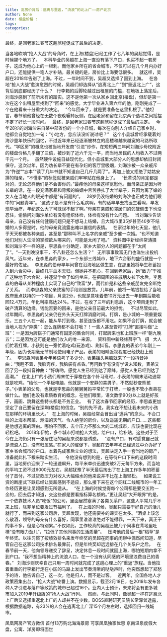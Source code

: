 ```yaml
---
title: 高房价背后：逃离与重返，“流浪”的北上广——房产北京
author: None
date: 楼盘价格 : 
tags: 
categories: 
---
```

最终，是回老家过春节这趟旅程促成了最后的决定。  
<!-- more -->
当各地吹响“抢人大战”的号角时，在上海(楼盘)已经工作了七八年的吴超觉得，是时候挪个地方了。  
本科毕业的吴超在上海一直没有落下户口，也买不起一套房子，这成为他心上的一根刺。而他家乡所在的省会城市，不仅可以在几个月内办好户口，还能提供一笔人才补贴，最关键的是，房价比上海要低很多。  
就这样，吴超在2018年告别了上海。不过，一年时间不到，吴超又选择了回到上海。  
在各地“抢人大战”愈演愈烈的时候，吴超们却选择从“逃离北上广”到“重返北上广”，这背后到底都经历了什么？  
行李箱的后脚轮越过出租屋的门槛，在地板上落定后，刘海沙感到了前所未有的踏实。这不是他第一次从家乡回北京(楼盘)，但却是第一次在这个出租屋里找到了“回来”的感觉。大学毕业进入第六年的他，刚刚完成了一个在他看来十分重大的决定。  
“今年回来了，就是要准备在这里扎根了。”他坦言，春节前他曾经在无数个夜晚辗转反侧，在回老家和留在北京两个选项之间摇摆不定了好长一段时间。  
最终，是回老家过春节这趟旅程促成了最后的决定。  
今年28岁的刘海沙来自某中部省份的一个小县城，每次在向别人介绍自己家乡时，他都会自觉地加一句：“小地方，您应该没听说过吧？”  
这个小县城曾经承载着刘海沙童年快乐的回忆，不过近年来已经逐渐被林立的高楼和越来越宽的马路所取代。“学区房”的概念也被当地开发商“引进”炒作，在短短两三年间刘海沙母校附近的楼盘价格几乎翻了三倍，被炒到了近六千元一平，而当地居民的人均收入不过两千元一个月。  
虽然硬件设施日益现代化，但小县城里大部分人的思想却依旧封闭保守。这次过年，因为劝长辈不要在有孕妇的客厅里吸烟，刘海沙被一众亲戚斥为“忤逆”“忘本”“读了几年书就不知道自己几斤几两了”。再加上他又拒绝了姑姑安排的相亲，“不懂事”的标签就被亲戚们牢牢贴在他身上了。  
“长辈说的肯定都是对的，无论怎样他们是不会害你的。”最疼他的母亲这样宽慰他。而母亲正是因为听长辈的话，在一段充满家暴和背叛的婚姻中苦苦挣扎了大半辈子，只因为离了婚的女人在当地人的眼光中都是“有问题的”。  
28岁仍没结婚的刘海沙也正成为他们眼中的“问题青年”。“这孩子是不是有什么毛病啊，有的话早早去找医生看啊，早发现早治疗，年纪这么大了可耽误不起了啊。”母亲在亲戚和邻居们的旁敲侧击下也没忍住，偷偷问刘海沙单位有没有组织体检，体检有没有什么问题。  
当刘海沙告诉母亲，自己没有任何健康问题只是不想马上结婚，且大城市里35岁甚至40岁不结婚的人多得是时，他的母亲竟流露出难以置信的表情。  
在家过年的七天里，他几乎天天都被各种亲戚，甚至是“那种叫不上名字的亲戚”至少催一次婚。“也不知道他们对别人生活的掌控欲从哪来的，可能是太闲了吧。”  
资料图中新经纬常涛摄  
 
和刘海沙不一样的是，李思淼十分确定，家乡大部分人的问题都在于“太闲了”。“一天到晚没事干，不八卦还怎么生活？”  
无所事事致富无门也滋生出投机风气。近年来，在李思淼的家乡，一个东部三线城市，地下六合彩的盛行就是一个最好的佐证。  
李思淼的伯母早年间曾在沿海地区做生意，在那里她将毕生积蓄投入到六合彩中，最终几乎血本无归。但她并不死心，在回到老家后，她“致力”于推广这种地下六合彩，并逐渐学会了如何坐庄。在把周围的亲戚朋友拉下水后，李思淼的伯母从某种程度上实现了自己的“致富”梦，而代价是和这些亲戚朋友完全断绝了关系。  
而李思淼的父亲致富的手段则是放贷。几年前，他将一笔钱投给了当地政府重点扶持的一个项目，月息2分，也就是意味着借10万元出去一年到期后能收回12.4万元，年化利率高达24%。不过，在收了三年的利息后，这个项目走到了破产清算的边缘。钱能否要的回来，是他父亲目前最大的担忧。  
不过尽管如此，过年期间，李思淼的父亲仍在外头天天打牌消磨时间。打牌，是小城的一项重要娱乐。三五个人在一起，能从早打到晚，甚至连饭都不用吃。如果不会打牌，就会被当地人视为“异类”：怎么连牌都不会打哦？！一些人甚至管将“打牌”直接叫做“上班”：一是因为牌搭子们通常有固定的集合时间，打起牌来也和上班族一样“朝九晚五”；二是因为这可能是他们收入的唯一来源。  
资料图中新经纬薛宇飞  
摄  
大人们忙着打牌，小孩则在一旁忙着吃鸡(玩游戏)、刷抖音。李思淼的表弟今年刚上一年级，因为长期毫无节制地使用电子产品，表弟的眼睛近视程度已经快赶上他了。  
李思淼问表弟今年英语考了多少分，表弟摇头晃脑就来了一段抖音神曲：“我睡不着，我脑壳疼，我脑袋有点昏。”再问数学有没有学设未知数，表弟又回了另一段抖音神曲：“好嗨哟，感觉人生已经到达了巅峰，感觉人生已经到达了高潮。”  
在北上广的小孩们周末忙于穿梭在各个补习班时，小表弟的周末活动通常就是吃鸡。“给他一个平板电脑，他就是一个安静的美男子，不然就秒变熊孩子。”小表弟的父母，也就是李思淼的舅舅舅妈平常忙于打牌，一般也不管小表弟在做什么。他们也没有素质教育的概念，在他们眼里，语文数学90分以上就是好孩子，画画、跳舞这些特长都是不务正业。  
有了这次春节回家的经历，李思淼更加坚定了自己要留在深圳(楼盘)的信念。“别的先不说，我实在不想让我未来的小孩在那样的环境里长大。”  
在上海的时候，吴超经常会冒出当“逃兵”的念头。不合口味的上海本帮菜、潮湿的天气、令人绝望的房价，以及遥遥无期的户口……这些都是他想逃离的理由。哪怕不回家，去个压力不那么大的二线城市，应该也要比现在轻松吧。  
2018年伊始，多个城市打响抢人大战，给户口，给补贴，这些对于至今在上海仍只有一张居住证的吴超来说都是诱惑。  
“没有户口，有时感觉自己就是流浪人口，没有归属感。”在家人的催促下，吴超在去年年初已经通过中介办好了家乡省会城市的户口。本着先成家后立业的想法，吴超决定入手一套当地的房产，准备就此扎下根来踏实生活。  
令他没有想到的是，在等待户口下来的这段时间里，当地房价迎来了一轮迅速飙升，每平米单价迅速突破2万元每平方米，而当地的平均工资不过6000元左右。吴超犹豫了半天最后掏出了在上海工作多年的积蓄付了首付，不过贷款压力对收入大幅缩水的他来说并不比在上海轻松。  
如果说工资的断崖式下跌已经让吴超感到不适应，那么接下来在这个网红二线城市的一年工作经历更是让吴超感到无所适从。  
“在上海的时候觉得每个公司都是要交五险一金的，回去后才知道，交这些都是要看指标算名额的。”更让吴超“大开眼界”的是，一个依靠技术人员“吃饭”的公司，里面居然塞满了各类关系户，这些人平常几乎不来上班，除非单位要发过节福利了。  
在上海的时候，吴超只需要干好自己的活儿就行了，而来到这家公司后，吴超发现，他还需要补的课实在太多。“酒桌上该怎么敬酒，领导的母亲有什么喜好，同事里谁谁谁绝对不能得罪，一天下来，真正干的事不多，但是心特别累。”不仅如此，工作较真的吴超还被几个同事在背地里吐槽“没有眼力劲儿”，“拉低了其他同事的生活质量”。  
压垮他的最后一根“稻草”是年终奖。以往习惯了按绩效排名来发年终奖的吴超在同事的闲聊中偶然间知道，尽管自己在这家公司技术排名最靠前，但是年终奖却远远排在几个关系户之后。  
在春节前一天，他向领导递交了辞呈，决定休息一段时间就回上海，哪怕短期内拿不到户口。“我不想当精神上的流浪人口，在一个没有认同感的环境里浪费自己的青春。”  
刘海沙则庆幸自己只用一周时间就完成了这趟心理上的“重返”旅程。当他拉着重重的行李箱行走在小区的马路上发出节奏清晰的哒哒声时，他突然想起了郑愁予的诗，他告诉自己，这一次，他是归人，而不是过客。  
近两年，全国各地人才政策密集出台，“抢人大战”轮番上演。数据显示，截至2月18日，在2019年发布各种人才引进与落户等政策的城市已超过16个。业内人士预计，未来将会有更多城市加入2019年升级版的“抢人大战”行列。  
然而，与此同时，像吴超一样在逃离北上广后又选择重返北上广的人却并不在少数。BOSS直聘研究员院长常濛曾透露，根据数据追踪，有23%的人会在逃离北上广深15个月左右时，选择回归一线城市。
                        
                        
                        
                        
                                        
                    
                    
                
                    
                    
                    
                
                    
                
凤凰网房产官方微信
首付13万购北海海景房 可享凤凰独家优惠
京南温泉度假大盘，公寓、洋房即将面世
	                        
	                    
	                        
	                    
